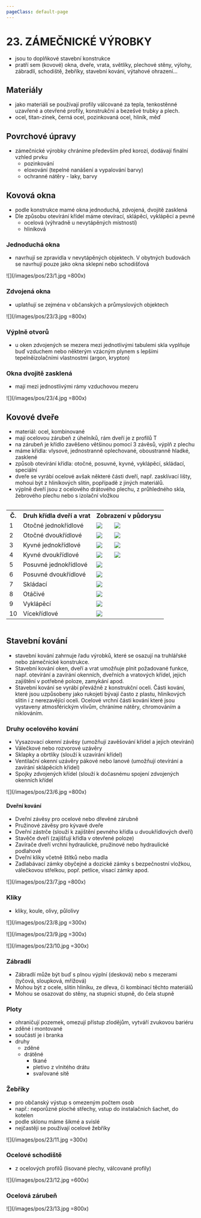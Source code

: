 ```yaml
---
pageClass: default-page
---
```


# 23. ZÁMEČNICKÉ VÝROBKY

- jsou to doplňkové stavební konstrukce
- pratří sem (kovové) okna, dveře, vrata, světlíky, plechové stěny, výlohy, zábradlí, schodiště, žebříky, stavební kování, výtahové ohrazení...

## Materiály

- jako materiáli se používají profily válcované za tepla, tenkostěnné uzavřené a otevřené profily, konstrukční a bezešvé trubky a plech.
- ocel, titan-zinek, černá ocel, pozinkovaná ocel, hliník, měď

## Povrchové úpravy

- zámečnické výrobky chráníme především před korozí, dodávají finální vzhled prvku
  - pozinkování
  - eloxování (tepelné nanášení a vypalování barvy)
  - ochranné nátěry - laky, barvy

## Kovová okna

- podle konstrukce mamé okna jednoduchá, zdvojená, dvojitě zasklená
- Dle způsobu otevírání křídel máme otevírací, sklápěcí, vyklápěcí a pevné
  - ocelová (výhradně u nevytápěných místností)
  - hliníková

### Jednoduchá okna

- navrhují se zpravidla v nevytápěných objektech. V obytných budovách se navrhují pouze jako okna sklepní nebo schodišťová

![](/images/pos/23/1.jpg =800x)

### Zdvojená okna

- uplatňují se zejména v občanských a průmyslových objektech

![](/images/pos/23/3.jpg =800x)

### Výplně otvorů

- u oken zdvojených se mezera mezi jednotlivými tabulemi skla vyplňuje buď vzduchem nebo některým vzácným plynem s lepšími tepelněizolačními vlastnostmi (argon, krypton)

### Okna dvojitě zasklená

- mají mezi jednostlivými rámy vzduchovou mezeru

![](/images/pos/23/4.jpg =800x)

## Kovové dveře

- materiál: ocel, kombinované
- mají ocelovou zárubeň z úhelníků, rám dveří je z profilů T
- na zárubeň je křídlo zavěšeno většinou pomocí 3 závěsů, výplň z plechu
- máme křídla: vlysové, jednostranně oplechované, oboustranně hladké, zasklené
- způsob otevírání křídla: otočné, posuvné, kyvné, vyklápěcí, skládací, speciální
- dveře se vyrábí ocelové avšak některé části dveří, např. zasklívací lišty, mohoui být z hliníkových slitin, popřípadě z jiných materiálů.
- výplně dveří jsou z ocelového drátového plechu, z průhledného skla, žebrového plechu nebo s izolační vložkou

<div class='table'>

<div class=customTable style="overflow-x:auto;">
<table border=0 cellpadding=0 cellspacing=0 width=498 style='border-collapse:
 collapse;table-layout:fixed;width:373pt'>
 <col>
 <col span=2>
 <col style='width:105pt'>
 <tr>
  <th>Č.</th>
  <th>Druh křídla dveří a vrat</th>
  <th colspan=2>Zobrazení v půdorysu</th>
 </tr>
 <tr>
  <td class=center>1</td>
  <td>Otočné jednokřídlové</td>
  <td class=center><img class="centered_image" src="/images/pos/23/5_1.jpg" /></td>
  <td class=center><img class="centered_image" src="/images/pos/23/5_2.jpg" /></td>
 </tr>
 <tr>
  <td class=center>2</td>
  <td>Otočné dvoukřídlové</td>
  <td class=center><img class="centered_image" src="/images/pos/23/5_3.jpg" /></td>
  <td class=center><img class="centered_image" src="/images/pos/23/5_4.jpg" /></td>
 </tr>
 <tr>
  <td class=center>3</td>
  <td>Kyvné jednokřídlové</td>
  <td class=center><img class="centered_image" src="/images/pos/23/5_5.jpg" /></td>
  <td class=center><img class="centered_image" src="/images/pos/23/5_6.jpg" /></td>
 </tr>
 <tr>
  <td class=center>4</td>
  <td>Kyvné dvoukřídlové</td>
  <td class=center><img class="centered_image" src="/images/pos/23/5_7.jpg" /></td>
  <td class=center><img class="centered_image" src="/images/pos/23/5_8.jpg" /></td>
 </tr>
 <tr>
  <td class=center>5</td>
  <td>Posuvné jednokřídlové</td>
  <td colspan=2 class=center><img class="centered_image" src="/images/pos/23/5_9.jpg" /></td>
 </tr>
 <tr>
  <td class=center>6</td>
  <td>Posuvné dvoukřídlové</td>
  <td colspan=2 class=center><img class="centered_image" src="/images/pos/23/5_10.jpg" /></td>
 </tr>
 <tr>
  <td class=center>7</td>
  <td>Skládací</td>
  <td colspan=2 class=center><img class="centered_image" src="/images/pos/23/5_11.jpg" /></td>
 </tr>
 <tr>
  <td class=center>8</td>
  <td>Otáčivé</td>
  <td colspan=2 class=center><img class="centered_image" src="/images/pos/23/5_12.jpg" /></td>
 </tr>
 <tr>
  <td class=center>9</td>
  <td>Vyklápěcí</td>
  <td colspan=2 class=center><img class="centered_image" src="/images/pos/23/5_13.jpg" /></td>
 </tr>
 <tr>
  <td class=center>10</td>
  <td>Vícekřídlové</td>
  <td colspan=2 class=center><img class="centered_image" src="/images/pos/23/5_14.jpg" /></td>
 </tr>
</table>
</div>

</div>

## Stavební kování

- stavební kování zahrnuje řadu výrobků, které se osazují na truhlářské nebo zámečnické konstrukce.
- Stavební kování oken, dveří a vrat umožňuje plnit požadované funkce, např. otevírání a zavírání okenních, dveřních a vratových křídel, jejich zajištění v potřebné poloze, zamykání apod.
- Stavební kování se vyrábí převážně z konstrukční oceli. Části kování, které jsou uzpůsobeny jako rukojeti bývají často z plastu, hliníkových slitin i z nerezavějící oceli. Ocelové vrchní části kování které jsou vystaveny atmosférickým vlivům, chráníme nátěry, chromováním a niklováním.

### Druhy ocelového kování

- Vysazovací okenní závěsy (umožňují zavěšování křídel a jejich otevírání)
- Válečkové nebo rozvorové uzávěry
- Sklapky a obrtlíky (slouží k uzavírání křídel)
- Ventilační okenní uzávěry pákové nebo lanové (umožňují otevírání a zavírání sklápěcích křídel)
- Spojky zdvojených křídel (slouží k dočasnému spojení zdvojených okenních křídel

![](/images/pos/23/6.jpg =800x)

#### Dveřní kování

- Dveřní závěsy pro ocelové nebo dřevěné zárubně
- Pružinové závěsy pro kývavé dveře
- Dveřní zástrče (slouží k zajištění pevného křídla u dvoukřídlových dveří)
- Stavěče dveří (zajišťují křídla v otevřené poloze)
- Zavírače dveří vrchní hydraulické, pružinové nebo hydraulické podlahové
- Dveřní kliky včetně štítků nebo madla
- Zadlabávací zámky obyčejné a dozické zámky s bezpečnostní vložkou, válečkovou střelkou, popř. petlice, visací zámky apod.

![](/images/pos/23/7.jpg =800x)


### Kliky

- kliky, koule, olivy, půlolivy

![](/images/pos/23/8.jpg =300x)

![](/images/pos/23/9.jpg =300x)

![](/images/pos/23/10.jpg =300x)

### Zábradlí

- Zábradlí může být buď s plnou výplní (desková) nebo s mezerami (tyčová, sloupková, mřížová)
- Mohou být z ocele, slitin hliníku, ze dřeva, či kombinací těchto materiálů
- Mohou se osazovat do stěny, na stupnici stupně, do čela stupně

### Ploty

- ohraničují pozemek, omezují přístup zlodějům, vytváří zvukovou bariéru
- zděné i montované
- součástí je i branka
- druhy
  - zděné
  - drátěné
    - tkané
    - pletivo z vlnitého drátu
    - svařované sítě

### Žebříky

- pro občanský výstup s omezeným počtem osob
- např.: neporůzné ploché střechy, vstup do instalačních šachet, do kotelen
- podle sklonu máme šikmé a svislé
- nejčastěji se používají ocelové žebříky

![](/images/pos/23/11.jpg =300x)

### Ocelové schodiště

- z ocelových profilů (lisované plechy, válcované profily)

![](/images/pos/23/12.jpg =600x)

### Ocelová zárubeň

![](/images/pos/23/13.jpg =800x)
